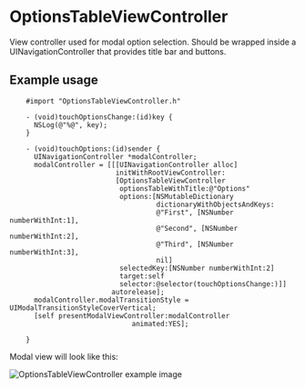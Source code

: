 OptionsTableViewController
==========================

View controller used for modal option selection. Should be wrapped inside a
UINavigationController that provides title bar and buttons.

Example usage
-------------
        #import "OptionsTableViewController.h"

        - (void)touchOptionsChange:(id)key {
          NSLog(@"%@", key);
        }

        - (void)touchOptions:(id)sender {
          UINavigationController *modalController;
          modalController = [[[UINavigationController alloc]
                              initWithRootViewController:
                              [OptionsTableViewController
                               optionsTableWithTitle:@"Options"
                               options:[NSMutableDictionary
                                        dictionaryWithObjectsAndKeys:
                                        @"First", [NSNumber numberWithInt:1],
                                        @"Second", [NSNumber numberWithInt:2],
                                        @"Third", [NSNumber numberWithInt:3],
                                        nil]
                               selectedKey:[NSNumber numberWithInt:2]
                               target:self
                               selector:@selector(touchOptionsChange:)]]
                             autorelease];
          modalController.modalTransitionStyle = UIModalTransitionStyleCoverVertical;
          [self presentModalViewController:modalController
                                  animated:YES];
          
        }

Modal view will look like this:

![OptionsTableViewController example image](OptionsTableViewControllerExample.png)
